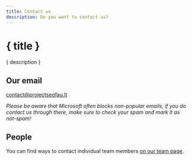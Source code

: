 ```yaml
---
title: Contact us
description: Do you want to contact us?
---
```


<script lang="ts">
    import ContactForm from "$lib/ContactForm.svelte";
	import Note from "$lib/Form/Note.svelte";
</script>

# { title }

{ description }

<div class="contact-form">
    <h2>Contact form</h2>
    <ContactForm />
</div>

<noscript>
	<Note content="The contact form (and by extension Segfautils) does not work without JavaScript enabled." icon="i-fa6-solid:circle-info" />
	<style>
		.contact-form {
			display: none;
		}
	</style>
</noscript>

## Our email

[contact@projectsegfau.lt](mailto:contact@projectsegfau.lt)

_Please be aware that Microsoft often blocks non-popular emails, if you do contact us through there, make sure to check your spam and mark it as not-spam!_

## People

You can find ways to contact individual team members [on our team page](/team).